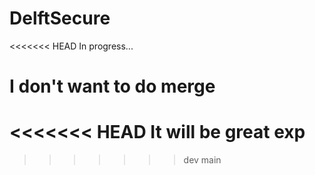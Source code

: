 # DelftSecure

<<<<<<< HEAD
In progress...

I don't want to do merge
=======
<<<<<<< HEAD
It will be great exp
=======
>>>>>>> dev
>>>>>>> main

